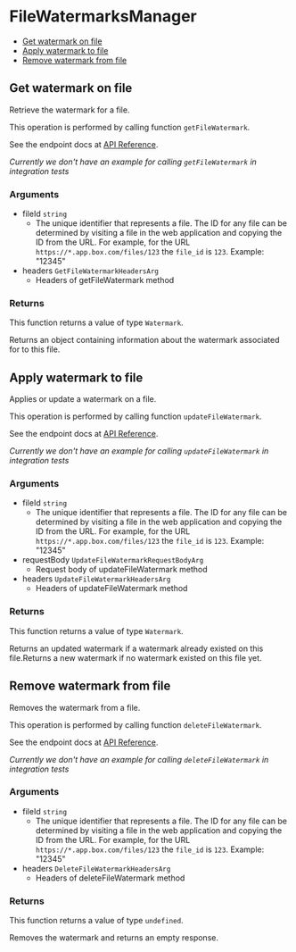 # FileWatermarksManager

- [Get watermark on file](#get-watermark-on-file)
- [Apply watermark to file](#apply-watermark-to-file)
- [Remove watermark from file](#remove-watermark-from-file)

## Get watermark on file

Retrieve the watermark for a file.

This operation is performed by calling function `getFileWatermark`.

See the endpoint docs at
[API Reference](https://developer.box.com/reference/get-files-id-watermark/).

_Currently we don't have an example for calling `getFileWatermark` in integration tests_

### Arguments

- fileId `string`
  - The unique identifier that represents a file. The ID for any file can be determined by visiting a file in the web application and copying the ID from the URL. For example, for the URL `https://*.app.box.com/files/123` the `file_id` is `123`. Example: "12345"
- headers `GetFileWatermarkHeadersArg`
  - Headers of getFileWatermark method

### Returns

This function returns a value of type `Watermark`.

Returns an object containing information about the
watermark associated for to this file.

## Apply watermark to file

Applies or update a watermark on a file.

This operation is performed by calling function `updateFileWatermark`.

See the endpoint docs at
[API Reference](https://developer.box.com/reference/put-files-id-watermark/).

_Currently we don't have an example for calling `updateFileWatermark` in integration tests_

### Arguments

- fileId `string`
  - The unique identifier that represents a file. The ID for any file can be determined by visiting a file in the web application and copying the ID from the URL. For example, for the URL `https://*.app.box.com/files/123` the `file_id` is `123`. Example: "12345"
- requestBody `UpdateFileWatermarkRequestBodyArg`
  - Request body of updateFileWatermark method
- headers `UpdateFileWatermarkHeadersArg`
  - Headers of updateFileWatermark method

### Returns

This function returns a value of type `Watermark`.

Returns an updated watermark if a watermark already
existed on this file.Returns a new watermark if no watermark existed on
this file yet.

## Remove watermark from file

Removes the watermark from a file.

This operation is performed by calling function `deleteFileWatermark`.

See the endpoint docs at
[API Reference](https://developer.box.com/reference/delete-files-id-watermark/).

_Currently we don't have an example for calling `deleteFileWatermark` in integration tests_

### Arguments

- fileId `string`
  - The unique identifier that represents a file. The ID for any file can be determined by visiting a file in the web application and copying the ID from the URL. For example, for the URL `https://*.app.box.com/files/123` the `file_id` is `123`. Example: "12345"
- headers `DeleteFileWatermarkHeadersArg`
  - Headers of deleteFileWatermark method

### Returns

This function returns a value of type `undefined`.

Removes the watermark and returns an empty response.
